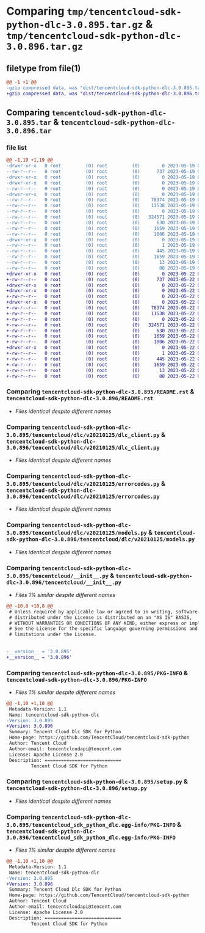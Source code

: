 # Comparing `tmp/tencentcloud-sdk-python-dlc-3.0.895.tar.gz` & `tmp/tencentcloud-sdk-python-dlc-3.0.896.tar.gz`

## filetype from file(1)

```diff
@@ -1 +1 @@
-gzip compressed data, was "dist/tencentcloud-sdk-python-dlc-3.0.895.tar", last modified: Fri May 19 02:49:11 2023, max compression
+gzip compressed data, was "dist/tencentcloud-sdk-python-dlc-3.0.896.tar", last modified: Mon May 22 00:21:20 2023, max compression
```

## Comparing `tencentcloud-sdk-python-dlc-3.0.895.tar` & `tencentcloud-sdk-python-dlc-3.0.896.tar`

### file list

```diff
@@ -1,19 +1,19 @@
-drwxr-xr-x   0 root         (0) root         (0)        0 2023-05-19 02:49:11.000000 tencentcloud-sdk-python-dlc-3.0.895/
--rw-r--r--   0 root         (0) root         (0)      737 2023-05-19 02:49:11.000000 tencentcloud-sdk-python-dlc-3.0.895/README.rst
-drwxr-xr-x   0 root         (0) root         (0)        0 2023-05-19 02:49:11.000000 tencentcloud-sdk-python-dlc-3.0.895/tencentcloud/
-drwxr-xr-x   0 root         (0) root         (0)        0 2023-05-19 02:49:11.000000 tencentcloud-sdk-python-dlc-3.0.895/tencentcloud/dlc/
--rw-r--r--   0 root         (0) root         (0)        0 2023-05-19 02:49:11.000000 tencentcloud-sdk-python-dlc-3.0.895/tencentcloud/dlc/__init__.py
-drwxr-xr-x   0 root         (0) root         (0)        0 2023-05-19 02:49:11.000000 tencentcloud-sdk-python-dlc-3.0.895/tencentcloud/dlc/v20210125/
--rw-r--r--   0 root         (0) root         (0)    78374 2023-05-19 02:49:11.000000 tencentcloud-sdk-python-dlc-3.0.895/tencentcloud/dlc/v20210125/dlc_client.py
--rw-r--r--   0 root         (0) root         (0)    11538 2023-05-19 02:49:11.000000 tencentcloud-sdk-python-dlc-3.0.895/tencentcloud/dlc/v20210125/errorcodes.py
--rw-r--r--   0 root         (0) root         (0)        0 2023-05-19 02:49:11.000000 tencentcloud-sdk-python-dlc-3.0.895/tencentcloud/dlc/v20210125/__init__.py
--rw-r--r--   0 root         (0) root         (0)   324571 2023-05-19 02:49:11.000000 tencentcloud-sdk-python-dlc-3.0.895/tencentcloud/dlc/v20210125/models.py
--rw-r--r--   0 root         (0) root         (0)      630 2023-05-19 02:49:11.000000 tencentcloud-sdk-python-dlc-3.0.895/tencentcloud/__init__.py
--rw-r--r--   0 root         (0) root         (0)     1659 2023-05-19 02:49:11.000000 tencentcloud-sdk-python-dlc-3.0.895/PKG-INFO
--rw-r--r--   0 root         (0) root         (0)     1006 2023-05-19 02:49:11.000000 tencentcloud-sdk-python-dlc-3.0.895/setup.py
-drwxr-xr-x   0 root         (0) root         (0)        0 2023-05-19 02:49:11.000000 tencentcloud-sdk-python-dlc-3.0.895/tencentcloud_sdk_python_dlc.egg-info/
--rw-r--r--   0 root         (0) root         (0)        1 2023-05-19 02:49:11.000000 tencentcloud-sdk-python-dlc-3.0.895/tencentcloud_sdk_python_dlc.egg-info/dependency_links.txt
--rw-r--r--   0 root         (0) root         (0)      445 2023-05-19 02:49:11.000000 tencentcloud-sdk-python-dlc-3.0.895/tencentcloud_sdk_python_dlc.egg-info/SOURCES.txt
--rw-r--r--   0 root         (0) root         (0)     1659 2023-05-19 02:49:11.000000 tencentcloud-sdk-python-dlc-3.0.895/tencentcloud_sdk_python_dlc.egg-info/PKG-INFO
--rw-r--r--   0 root         (0) root         (0)       13 2023-05-19 02:49:11.000000 tencentcloud-sdk-python-dlc-3.0.895/tencentcloud_sdk_python_dlc.egg-info/top_level.txt
--rw-r--r--   0 root         (0) root         (0)       88 2023-05-19 02:49:11.000000 tencentcloud-sdk-python-dlc-3.0.895/setup.cfg
+drwxr-xr-x   0 root         (0) root         (0)        0 2023-05-22 00:21:20.000000 tencentcloud-sdk-python-dlc-3.0.896/
+-rw-r--r--   0 root         (0) root         (0)      737 2023-05-22 00:21:20.000000 tencentcloud-sdk-python-dlc-3.0.896/README.rst
+drwxr-xr-x   0 root         (0) root         (0)        0 2023-05-22 00:21:20.000000 tencentcloud-sdk-python-dlc-3.0.896/tencentcloud/
+drwxr-xr-x   0 root         (0) root         (0)        0 2023-05-22 00:21:20.000000 tencentcloud-sdk-python-dlc-3.0.896/tencentcloud/dlc/
+-rw-r--r--   0 root         (0) root         (0)        0 2023-05-22 00:21:20.000000 tencentcloud-sdk-python-dlc-3.0.896/tencentcloud/dlc/__init__.py
+drwxr-xr-x   0 root         (0) root         (0)        0 2023-05-22 00:21:20.000000 tencentcloud-sdk-python-dlc-3.0.896/tencentcloud/dlc/v20210125/
+-rw-r--r--   0 root         (0) root         (0)    78374 2023-05-22 00:21:20.000000 tencentcloud-sdk-python-dlc-3.0.896/tencentcloud/dlc/v20210125/dlc_client.py
+-rw-r--r--   0 root         (0) root         (0)    11538 2023-05-22 00:21:20.000000 tencentcloud-sdk-python-dlc-3.0.896/tencentcloud/dlc/v20210125/errorcodes.py
+-rw-r--r--   0 root         (0) root         (0)        0 2023-05-22 00:21:20.000000 tencentcloud-sdk-python-dlc-3.0.896/tencentcloud/dlc/v20210125/__init__.py
+-rw-r--r--   0 root         (0) root         (0)   324571 2023-05-22 00:21:20.000000 tencentcloud-sdk-python-dlc-3.0.896/tencentcloud/dlc/v20210125/models.py
+-rw-r--r--   0 root         (0) root         (0)      630 2023-05-22 00:21:20.000000 tencentcloud-sdk-python-dlc-3.0.896/tencentcloud/__init__.py
+-rw-r--r--   0 root         (0) root         (0)     1659 2023-05-22 00:21:20.000000 tencentcloud-sdk-python-dlc-3.0.896/PKG-INFO
+-rw-r--r--   0 root         (0) root         (0)     1006 2023-05-22 00:21:20.000000 tencentcloud-sdk-python-dlc-3.0.896/setup.py
+drwxr-xr-x   0 root         (0) root         (0)        0 2023-05-22 00:21:20.000000 tencentcloud-sdk-python-dlc-3.0.896/tencentcloud_sdk_python_dlc.egg-info/
+-rw-r--r--   0 root         (0) root         (0)        1 2023-05-22 00:21:20.000000 tencentcloud-sdk-python-dlc-3.0.896/tencentcloud_sdk_python_dlc.egg-info/dependency_links.txt
+-rw-r--r--   0 root         (0) root         (0)      445 2023-05-22 00:21:20.000000 tencentcloud-sdk-python-dlc-3.0.896/tencentcloud_sdk_python_dlc.egg-info/SOURCES.txt
+-rw-r--r--   0 root         (0) root         (0)     1659 2023-05-22 00:21:20.000000 tencentcloud-sdk-python-dlc-3.0.896/tencentcloud_sdk_python_dlc.egg-info/PKG-INFO
+-rw-r--r--   0 root         (0) root         (0)       13 2023-05-22 00:21:20.000000 tencentcloud-sdk-python-dlc-3.0.896/tencentcloud_sdk_python_dlc.egg-info/top_level.txt
+-rw-r--r--   0 root         (0) root         (0)       88 2023-05-22 00:21:20.000000 tencentcloud-sdk-python-dlc-3.0.896/setup.cfg
```

### Comparing `tencentcloud-sdk-python-dlc-3.0.895/README.rst` & `tencentcloud-sdk-python-dlc-3.0.896/README.rst`

 * *Files identical despite different names*

### Comparing `tencentcloud-sdk-python-dlc-3.0.895/tencentcloud/dlc/v20210125/dlc_client.py` & `tencentcloud-sdk-python-dlc-3.0.896/tencentcloud/dlc/v20210125/dlc_client.py`

 * *Files identical despite different names*

### Comparing `tencentcloud-sdk-python-dlc-3.0.895/tencentcloud/dlc/v20210125/errorcodes.py` & `tencentcloud-sdk-python-dlc-3.0.896/tencentcloud/dlc/v20210125/errorcodes.py`

 * *Files identical despite different names*

### Comparing `tencentcloud-sdk-python-dlc-3.0.895/tencentcloud/dlc/v20210125/models.py` & `tencentcloud-sdk-python-dlc-3.0.896/tencentcloud/dlc/v20210125/models.py`

 * *Files identical despite different names*

### Comparing `tencentcloud-sdk-python-dlc-3.0.895/tencentcloud/__init__.py` & `tencentcloud-sdk-python-dlc-3.0.896/tencentcloud/__init__.py`

 * *Files 1% similar despite different names*

```diff
@@ -10,8 +10,8 @@
 # Unless required by applicable law or agreed to in writing, software
 # distributed under the License is distributed on an "AS IS" BASIS,
 # WITHOUT WARRANTIES OR CONDITIONS OF ANY KIND, either express or implied.
 # See the License for the specific language governing permissions and
 # limitations under the License.
 
 
-__version__ = '3.0.895'
+__version__ = '3.0.896'
```

### Comparing `tencentcloud-sdk-python-dlc-3.0.895/PKG-INFO` & `tencentcloud-sdk-python-dlc-3.0.896/PKG-INFO`

 * *Files 1% similar despite different names*

```diff
@@ -1,10 +1,10 @@
 Metadata-Version: 1.1
 Name: tencentcloud-sdk-python-dlc
-Version: 3.0.895
+Version: 3.0.896
 Summary: Tencent Cloud Dlc SDK for Python
 Home-page: https://github.com/TencentCloud/tencentcloud-sdk-python
 Author: Tencent Cloud
 Author-email: tencentcloudapi@tencent.com
 License: Apache License 2.0
 Description: ============================
         Tencent Cloud SDK for Python
```

### Comparing `tencentcloud-sdk-python-dlc-3.0.895/setup.py` & `tencentcloud-sdk-python-dlc-3.0.896/setup.py`

 * *Files identical despite different names*

### Comparing `tencentcloud-sdk-python-dlc-3.0.895/tencentcloud_sdk_python_dlc.egg-info/PKG-INFO` & `tencentcloud-sdk-python-dlc-3.0.896/tencentcloud_sdk_python_dlc.egg-info/PKG-INFO`

 * *Files 1% similar despite different names*

```diff
@@ -1,10 +1,10 @@
 Metadata-Version: 1.1
 Name: tencentcloud-sdk-python-dlc
-Version: 3.0.895
+Version: 3.0.896
 Summary: Tencent Cloud Dlc SDK for Python
 Home-page: https://github.com/TencentCloud/tencentcloud-sdk-python
 Author: Tencent Cloud
 Author-email: tencentcloudapi@tencent.com
 License: Apache License 2.0
 Description: ============================
         Tencent Cloud SDK for Python
```

